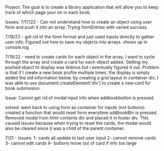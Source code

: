 Project: The goal is to create a library application that will allow you to keep track of which page your on in each book.


Issues: 
7/17/22 - Can not understand how to create an object using user form and push it into an array. Trying formEntries with varied success. 

7/18/22 - got rid of the form format and just used inputs directly to gather user info. Figured out how to save my objects into arrays. shows up in console.log

7/19/22 - need to create cards for each object in the array. I want to cycle through the array and create a card for each object added. Getting my pushed object to display was tedious but i eventually figured it out. Problem is that if I create a new book profile multiple times, the display is simply added the old information below. by creating a grid layout in container div, I was able to use document.createElement('div') to create a new card for book submission. 

Issue: Cannot get rid of modal input info when addbookbutton is pressed.

solved: went back to using form as container for inputs (not buttons). created a function that would reset form everytime addbookBtn is pressed. Removed modal from html contents div and placed it in footer div. This caused issues because when trying to reset the cards, the modal would also be cleared since it was a child of the parent container.

7/21 -
Issues: 
1- cards all update to last user input
2- cannot remove cards
3- cannot edit cards
4- buttons move out of card if info too large
